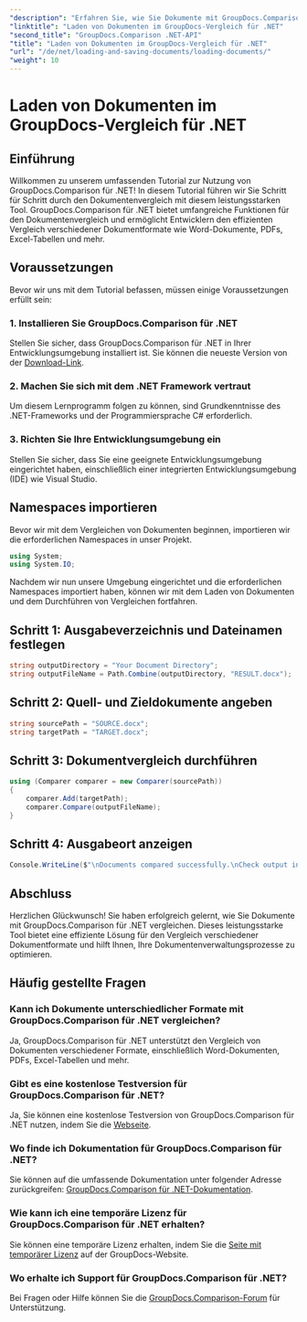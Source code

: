 ```yaml
---
"description": "Erfahren Sie, wie Sie Dokumente mit GroupDocs.Comparison für .NET effizient vergleichen. Optimieren Sie Ihre Dokumentenverwaltungsprozesse."
"linktitle": "Laden von Dokumenten im GroupDocs-Vergleich für .NET"
"second_title": "GroupDocs.Comparison .NET-API"
"title": "Laden von Dokumenten im GroupDocs-Vergleich für .NET"
"url": "/de/net/loading-and-saving-documents/loading-documents/"
"weight": 10
---
```


# Laden von Dokumenten im GroupDocs-Vergleich für .NET

## Einführung
Willkommen zu unserem umfassenden Tutorial zur Nutzung von GroupDocs.Comparison für .NET! In diesem Tutorial führen wir Sie Schritt für Schritt durch den Dokumentenvergleich mit diesem leistungsstarken Tool. GroupDocs.Comparison für .NET bietet umfangreiche Funktionen für den Dokumentenvergleich und ermöglicht Entwicklern den effizienten Vergleich verschiedener Dokumentformate wie Word-Dokumente, PDFs, Excel-Tabellen und mehr.
## Voraussetzungen
Bevor wir uns mit dem Tutorial befassen, müssen einige Voraussetzungen erfüllt sein:
### 1. Installieren Sie GroupDocs.Comparison für .NET
Stellen Sie sicher, dass GroupDocs.Comparison für .NET in Ihrer Entwicklungsumgebung installiert ist. Sie können die neueste Version von der [Download-Link](https://releases.groupdocs.com/comparison/net/).
### 2. Machen Sie sich mit dem .NET Framework vertraut
Um diesem Lernprogramm folgen zu können, sind Grundkenntnisse des .NET-Frameworks und der Programmiersprache C# erforderlich.
### 3. Richten Sie Ihre Entwicklungsumgebung ein
Stellen Sie sicher, dass Sie eine geeignete Entwicklungsumgebung eingerichtet haben, einschließlich einer integrierten Entwicklungsumgebung (IDE) wie Visual Studio.

## Namespaces importieren
Bevor wir mit dem Vergleichen von Dokumenten beginnen, importieren wir die erforderlichen Namespaces in unser Projekt.

```csharp
using System;
using System.IO;
```

Nachdem wir nun unsere Umgebung eingerichtet und die erforderlichen Namespaces importiert haben, können wir mit dem Laden von Dokumenten und dem Durchführen von Vergleichen fortfahren.
## Schritt 1: Ausgabeverzeichnis und Dateinamen festlegen
```csharp
string outputDirectory = "Your Document Directory";
string outputFileName = Path.Combine(outputDirectory, "RESULT.docx");
```
## Schritt 2: Quell- und Zieldokumente angeben
```csharp
string sourcePath = "SOURCE.docx";
string targetPath = "TARGET.docx";
```
## Schritt 3: Dokumentvergleich durchführen
```csharp
using (Comparer comparer = new Comparer(sourcePath))
{
    comparer.Add(targetPath);
    comparer.Compare(outputFileName);
}
```
## Schritt 4: Ausgabeort anzeigen
```csharp
Console.WriteLine($"\nDocuments compared successfully.\nCheck output in {outputDirectory}.");
```

## Abschluss
Herzlichen Glückwunsch! Sie haben erfolgreich gelernt, wie Sie Dokumente mit GroupDocs.Comparison für .NET vergleichen. Dieses leistungsstarke Tool bietet eine effiziente Lösung für den Vergleich verschiedener Dokumentformate und hilft Ihnen, Ihre Dokumentenverwaltungsprozesse zu optimieren.
## Häufig gestellte Fragen
### Kann ich Dokumente unterschiedlicher Formate mit GroupDocs.Comparison für .NET vergleichen?
Ja, GroupDocs.Comparison für .NET unterstützt den Vergleich von Dokumenten verschiedener Formate, einschließlich Word-Dokumenten, PDFs, Excel-Tabellen und mehr.
### Gibt es eine kostenlose Testversion für GroupDocs.Comparison für .NET?
Ja, Sie können eine kostenlose Testversion von GroupDocs.Comparison für .NET nutzen, indem Sie die [Webseite](https://releases.groupdocs.com/).
### Wo finde ich Dokumentation für GroupDocs.Comparison für .NET?
Sie können auf die umfassende Dokumentation unter folgender Adresse zurückgreifen: [GroupDocs.Comparison für .NET-Dokumentation](https://tutorials.groupdocs.com/comparison/net/).
### Wie kann ich eine temporäre Lizenz für GroupDocs.Comparison für .NET erhalten?
Sie können eine temporäre Lizenz erhalten, indem Sie die [Seite mit temporärer Lizenz](https://purchase.groupdocs.com/temporary-license/) auf der GroupDocs-Website.
### Wo erhalte ich Support für GroupDocs.Comparison für .NET?
Bei Fragen oder Hilfe können Sie die [GroupDocs.Comparison-Forum](https://forum.groupdocs.com/c/comparison/12) für Unterstützung.